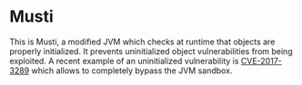 # Musti

This is Musti, a modified JVM which checks at runtime that objects are properly initialized.
It prevents uninitialized object vulnerabilities from being exploited. A recent example of an 
uninitialized vulnerability is [CVE-2017-3289](https://access.redhat.com/security/cve/cve-2017-3289) which allows to completely bypass the JVM sandbox.
